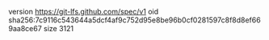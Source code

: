 version https://git-lfs.github.com/spec/v1
oid sha256:7c9116c543644a5dcf4af9c752d95e8be96b0cf0281597c8f8d8ef669aa8ce67
size 3121
